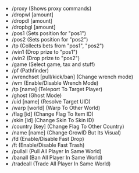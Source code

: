 * /proxy (Shows proxy commands)
* /dropwl [amount]
* /dropdl [amount]
* /dropbgl [amount]
* /pos1 (Sets position for "pos1")
* /pos2 (Sets position for "pos2")
* /tp (Collects bets from "pos1", "pos2")
* /win1 (Drop prize to "pos1")
* /win2 (Drop prize to "pos2")
* /game (Select game, tax and stuff)
* /pf (Pathfinder)
* /wrenchset [pull/kick/ban] (Change wrench mode)
* /wm (Enable/Disable Wrench Mode)
* /tp [name] (Teleport To Target Player)
* /ghost (Ghost Mode)
* /uid [name] (Resolve Target UID)
* /warp [world] (Warp To Other World)
* /flag [id] (Change Flag To Item ID)
* /skin [id] (Change Skin To Skin ID)
* /country [key] (Change Flag To Other Country)
* /name [name] (Change GrowID But Its Visual)
* /fd (Enable/Disable Fast Drop)
* /ft (Enable/Disable Fast Trash)
* /pullall (Pull All Player In Same World)
* /banall (Ban All Player In Same World)
* /tradeall (Trade All Player In Same World)

